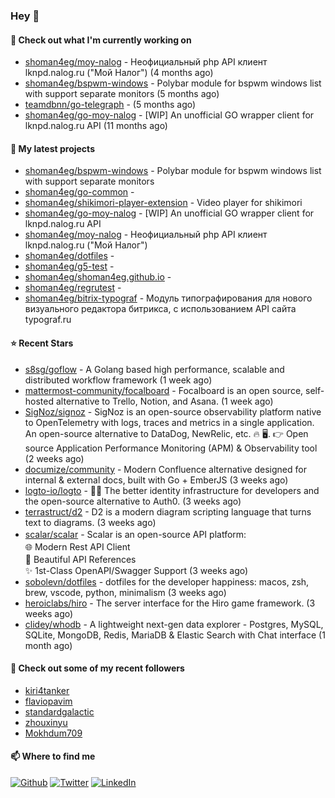 ### Hey 👋

#### 👷 Check out what I'm currently working on

- [shoman4eg/moy-nalog](https://github.com/shoman4eg/moy-nalog) - Неофициальный php API клиент lknpd.nalog.ru (&#34;Мой Налог&#34;)  (4 months ago)
- [shoman4eg/bspwm-windows](https://github.com/shoman4eg/bspwm-windows) - Polybar module for bspwm windows list with support separate monitors (5 months ago)
- [teamdbnn/go-telegraph](https://github.com/teamdbnn/go-telegraph) -  (5 months ago)
- [shoman4eg/go-moy-nalog](https://github.com/shoman4eg/go-moy-nalog) - [WIP] An unofficial GO wrapper client for lknpd.nalog.ru API  (11 months ago)

#### 🌱 My latest projects

- [shoman4eg/bspwm-windows](https://github.com/shoman4eg/bspwm-windows) - Polybar module for bspwm windows list with support separate monitors
- [shoman4eg/go-common](https://github.com/shoman4eg/go-common) - 
- [shoman4eg/shikimori-player-extension](https://github.com/shoman4eg/shikimori-player-extension) - Video player for shikimori
- [shoman4eg/go-moy-nalog](https://github.com/shoman4eg/go-moy-nalog) - [WIP] An unofficial GO wrapper client for lknpd.nalog.ru API 
- [shoman4eg/moy-nalog](https://github.com/shoman4eg/moy-nalog) - Неофициальный php API клиент lknpd.nalog.ru (&#34;Мой Налог&#34;) 
- [shoman4eg/dotfiles](https://github.com/shoman4eg/dotfiles) - 
- [shoman4eg/g5-test](https://github.com/shoman4eg/g5-test) - 
- [shoman4eg/shoman4eg.github.io](https://github.com/shoman4eg/shoman4eg.github.io) - 
- [shoman4eg/regrutest](https://github.com/shoman4eg/regrutest) - 
- [shoman4eg/bitrix-typograf](https://github.com/shoman4eg/bitrix-typograf) - Модуль типографирования для нового визуального редактора битрикса, с использованием API сайта typograf.ru

#### ⭐ Recent Stars

- [s8sg/goflow](https://github.com/s8sg/goflow) - A Golang based high performance, scalable and distributed workflow framework (1 week ago)
- [mattermost-community/focalboard](https://github.com/mattermost-community/focalboard) - Focalboard is an open source, self-hosted alternative to Trello, Notion, and Asana. (1 week ago)
- [SigNoz/signoz](https://github.com/SigNoz/signoz) - SigNoz is an open-source observability platform native to OpenTelemetry with logs, traces and metrics in a single application. An open-source alternative to DataDog, NewRelic, etc. 🔥 🖥.   👉  Open source Application Performance Monitoring (APM) &amp; Observability tool (2 weeks ago)
- [documize/community](https://github.com/documize/community) - Modern Confluence alternative designed for internal &amp; external docs, built with Go &#43; EmberJS (3 weeks ago)
- [logto-io/logto](https://github.com/logto-io/logto) - 🧑‍🚀 The better identity infrastructure for developers and the open-source alternative to Auth0. (3 weeks ago)
- [terrastruct/d2](https://github.com/terrastruct/d2) - D2 is a modern diagram scripting language that turns text to diagrams. (3 weeks ago)
- [scalar/scalar](https://github.com/scalar/scalar) - Scalar is an open-source API platform:　　　　　　　　　　　　　　　　　　　　　　　　　　　　　　　　　　　　　　　🌐 Modern Rest API Client　　　　　　　　　　　　　　　　　　　　　　　　　　　　　　　　　　　　　　　　📖 Beautiful API References　　　　　　　　　　　　　　　　　　　　　　　　　　　　　　　　　　　　　　　　✨ 1st-Class OpenAPI/Swagger Support (3 weeks ago)
- [sobolevn/dotfiles](https://github.com/sobolevn/dotfiles) - dotfiles for the developer happiness: macos, zsh, brew, vscode, python, minimalism (3 weeks ago)
- [heroiclabs/hiro](https://github.com/heroiclabs/hiro) - The server interface for the Hiro game framework. (3 weeks ago)
- [clidey/whodb](https://github.com/clidey/whodb) - A lightweight next-gen data explorer - Postgres, MySQL, SQLite, MongoDB, Redis, MariaDB &amp; Elastic Search with Chat interface (1 month ago)

#### 👯 Check out some of my recent followers

- [kiri4tanker](https://github.com/kiri4tanker)
- [flaviopavim](https://github.com/flaviopavim)
- [standardgalactic](https://github.com/standardgalactic)
- [zhouxinyu](https://github.com/zhouxinyu)
- [Mokhdum709](https://github.com/Mokhdum709)


#### 📫 Where to find me
<p>
<a href="https://github.com/shoman4eg" target="_blank"><img alt="Github" src="https://img.shields.io/badge/GitHub-%2312100E.svg?&style=for-the-badge&logo=Github&logoColor=white" /></a>
<a href="https://twitter.com/shoman4eg" target="_blank"><img alt="Twitter" src="https://img.shields.io/badge/twitter-%231DA1F2.svg?&style=for-the-badge&logo=twitter&logoColor=white" /></a>
<a href="https://www.linkedin.com/in/artemdubinin/" target="_blank"><img alt="LinkedIn" src="https://img.shields.io/badge/linkedin-%230077B5.svg?&style=for-the-badge&logo=linkedin&logoColor=white" /></a>
</p>
